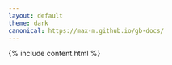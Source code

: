 ```yaml
---
layout: default
theme: dark
canonical: https://max-m.github.io/gb-docs/
---
```


{% include content.html %}
